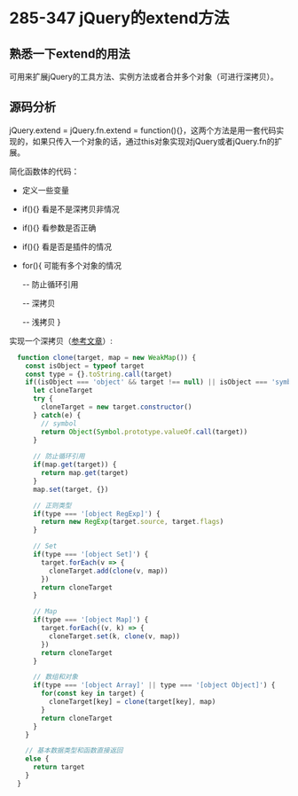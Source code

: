 # 285-347 jQuery的extend方法

## 熟悉一下extend的用法
可用来扩展jQuery的工具方法、实例方法或者合并多个对象（可进行深拷贝）。

## 源码分析
jQuery.extend = jQuery.fn.extend = function(){}，这两个方法是用一套代码实现的，如果只传入一个对象的话，通过this对象实现对jQuery或者jQuery.fn的扩展。

简化函数体的代码：
- 定义一些变量

- if(){} 看是不是深拷贝非情况

- if(){} 看参数是否正确

- if(){} 看是否是插件的情况

- for(){ 可能有多个对象的情况

  -- 防止循环引用

  -- 深拷贝
  
  -- 浅拷贝
}

实现一个深拷贝（[参考文章](https://juejin.im/post/5d6aa4f96fb9a06b112ad5b1#heading-11)）:
```JavaScript
  function clone(target, map = new WeakMap()) {
    const isObject = typeof target
    const type = {}.toString.call(target)
    if((isObject === 'object' && target !== null) || isObject === 'symbol') {
      let cloneTarget
      try {
        cloneTarget = new target.constructor()
      } catch(e) {
        // symbol 
        return Object(Symbol.prototype.valueOf.call(target)) 
      }
      
      // 防止循环引用
      if(map.get(target)) {
        return map.get(target)
      }
      map.set(target, {})

      // 正则类型
      if(type === '[object RegExp]') {
        return new RegExp(target.source, target.flags)
      }

      // Set
      if(type === '[object Set]') {
        target.forEach(v => {
          cloneTarget.add(clone(v, map))
        })
        return cloneTarget
      }

      // Map
      if(type === '[object Map]') {
        target.forEach((v, k) => {
          cloneTarget.set(k, clone(v, map))
        })
        return cloneTarget
      }

      // 数组和对象 
      if(type === '[object Array]' || type === '[object Object]') {
        for(const key in target) {
          cloneTarget[key] = clone(target[key], map)
        }
        return cloneTarget
      }
    } 

    // 基本数据类型和函数直接返回
    else {
      return target 
    }
  }
```



